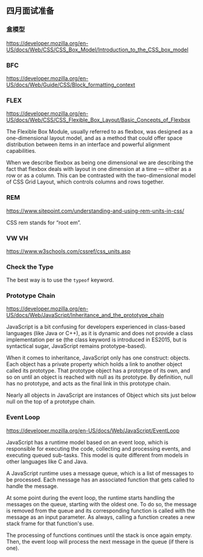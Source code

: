 ## 四月面试准备

### 盒模型

https://developer.mozilla.org/en-US/docs/Web/CSS/CSS_Box_Model/Introduction_to_the_CSS_box_model

### BFC

https://developer.mozilla.org/en-US/docs/Web/Guide/CSS/Block_formatting_context

### FLEX

https://developer.mozilla.org/en-US/docs/Web/CSS/CSS_Flexible_Box_Layout/Basic_Concepts_of_Flexbox

The Flexible Box Module, usually referred to as flexbox, was designed as a one-dimensional layout model, and as a method that could offer space distribution between items in an interface and powerful alignment capabilities. 

When we describe flexbox as being one dimensional we are describing the fact that flexbox deals with layout in one dimension at a time — either as a row or as a column. This can be contrasted with the two-dimensional model of CSS Grid Layout, which controls columns and rows together.

### REM

https://www.sitepoint.com/understanding-and-using-rem-units-in-css/

CSS rem stands for “root em”.

### VW VH

https://www.w3schools.com/cssref/css_units.asp

### Check the Type

The best way is to use the `typeof` keyword.

### Prototype Chain

https://developer.mozilla.org/en-US/docs/Web/JavaScript/Inheritance_and_the_prototype_chain

JavaScript is a bit confusing for developers experienced in class-based languages (like Java or C++), as it is dynamic and does not provide a class implementation per se (the class keyword is introduced in ES2015, but is syntactical sugar, JavaScript remains prototype-based).

When it comes to inheritance, JavaScript only has one construct: objects. Each object has a private property which holds a link to another object called its prototype. That prototype object has a prototype of its own, and so on until an object is reached with null as its prototype. By definition, null has no prototype, and acts as the final link in this prototype chain.

Nearly all objects in JavaScript are instances of Object which sits just below null on the top of a prototype chain.

### Event Loop

https://developer.mozilla.org/en-US/docs/Web/JavaScript/EventLoop

JavaScript has a runtime model based on an event loop, which is responsible for executing the code, collecting and processing events, and executing queued sub-tasks. This model is quite different from models in other languages like C and Java.

A JavaScript runtime uses a message queue, which is a list of messages to be processed. Each message has an associated function that gets called to handle the message.

At some point during the event loop, the runtime starts handling the messages on the queue, starting with the oldest one. To do so, the message is removed from the queue and its corresponding function is called with the message as an input parameter. As always, calling a function creates a new stack frame for that function's use.

The processing of functions continues until the stack is once again empty. Then, the event loop will process the next message in the queue (if there is one).
